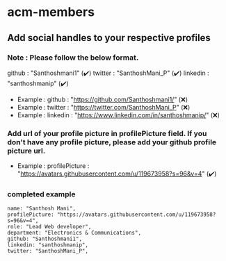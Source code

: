 # acm-members

## Add social handles to your respective profiles

### Note : Please follow the below format.
github : "Santhoshmani1"   (✔️)
twitter : "SanthoshMani_P" (✔️)
linkedin : "santhoshmanip" (✔️)

- Example : github  :  "https://github.com/Santhoshmani1/" (❌)
- Example : twitter : "https://twitter.com/SanthoshMani_P" (❌)
- Example : linkedin : "https://www.linkedin.com/in/santhoshmanip/" (❌)

### Add url of your profile picture in profilePicture field. If you don't have any profile picture, please add your github profile picture url.
- Example : profilePicture : "https://avatars.githubusercontent.com/u/119673958?s=96&v=4" (✔️)

### completed example
```
name: "Santhosh Mani",
profilePicture: "https://avatars.githubusercontent.com/u/119673958?s=96&v=4",
role: "Lead Web developer",
department: "Electronics & Communications",
github: "Santhoshmani1",
linkedin: "santhoshmanip",
twitter: "SanthoshMani_P",
```
